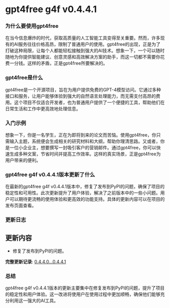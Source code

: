 # gpt4free g4f v0.4.4.1
### 为什么要使用gpt4free

在当今信息爆炸的时代，获取高质量的人工智能工具变得至关重要。然而，许多现有的AI服务往往价格高昂，限制了普通用户的使用。gpt4free的出现，正是为了打破这种局限，让每个人都能轻松接触到强大的AI技术。想象一下，一个可以随时随地为你提供智能建议、创意灵感和高效解决方案的助手，而这一切都不需要你花费一分钱。这样的矛盾，正是gpt4free所要解决的。

### gpt4free是什么

gpt4free是一个开源项目，旨在为用户提供免费的GPT-4模型访问。它通过多种接口和服务，让用户能够体验到强大的自然语言处理能力，而无需支付高昂的费用。这个项目不仅适合开发者，也为普通用户提供了一个便捷的工具，帮助他们在日常生活和工作中更高效地处理信息。

### 入门示例

想象一下，你是一名学生，正在为即将到来的论文而苦恼。使用gpt4free，你只需输入主题，系统便会生成相关的研究材料和大纲，帮助你理清思路。又或者，你是一位小企业主，想要撰写一封吸引客户的营销邮件。通过gpt4free，你可以快速生成多种文案，节省时间并提高工作效率。这样的真实场景，正是gpt4free为用户带来的便利。

### gpt4free g4f v0.4.4.1版本更新了什么

在最新的gpt4free g4f v0.4.4.1版本中，修复了发布到PyPI的问题，确保了项目的稳定性和可用性。此次更新提升了用户体验，解决了之前版本中的一些小问题。用户可以期待更流畅的使用体验和更高效的功能支持。具体的更新内容可以在项目的发布页面查看。

### 更新日志

## 更新内容
- 修复了发布到PyPI的问题。

**完整更新记录**: [0.4.4.0...0.4.4.1](https://github.com/xtekky/gpt4free/compare/0.4.4.0...0.4.4.1)

### 总结

gpt4free g4f v0.4.4.1版本的更新主要集中在修复发布到PyPI的问题，提升了项目的稳定性和用户体验。这一改进将使用户在使用过程中更加顺畅，确保他们能够充分利用这一强大的AI工具。